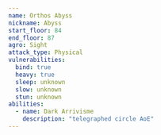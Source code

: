 ```yaml
---
name: Orthos Abyss
nickname: Abyss
start_floor: 84
end_floor: 87
agro: Sight
attack_type: Physical
vulnerabilities:
  bind: true
  heavy: true
  sleep: unknown
  slow: unknown
  stun: unknown
abilities:
  - name: Dark Arrivisme
    description: "telegraphed circle AoE"
---
```

